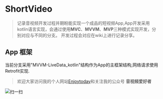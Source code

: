# ShortVideo

> 记录音视频开发过程并期盼能实现一个成品的短视频App,App开发采用kotlin语言实现，会通过使用**MVC**、**MVVM**、**MVP**三种模式实现开发，分别对应与不同的分支。
开发过程会对应在wiki上进行记录分享。    



## App 框架

当前分支采用"MVVM-LiveData_kotlin"结构作为App的主框架结构,网络请求使用Retrofit实现.



> 欢迎大家访问我的个人网站[Enjoytoday](http://www.enjoytoday.cn)和关注我的公众号 **音视频爱好者**


![扫一扫](http://file.enjoytoday.cn/resource/wx_offical.jpg)
